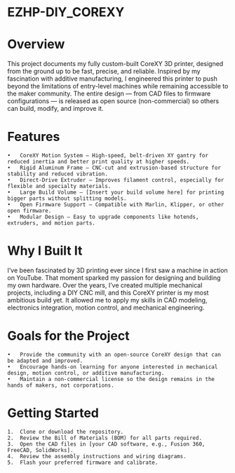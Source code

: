 # EZHP-DIY_COREXY

# Overview

This project documents my fully custom-built CoreXY 3D printer, designed from the ground up to be fast, precise, and reliable. Inspired by my fascination with additive manufacturing, I engineered this printer to push beyond the limitations of entry-level machines while remaining accessible to the maker community. The entire design — from CAD files to firmware configurations — is released as open source (non-commercial) so others can build, modify, and improve it.

# Features
	•	CoreXY Motion System – High-speed, belt-driven XY gantry for reduced inertia and better print quality at higher speeds.
	•	Rigid Aluminum Frame – CNC-cut and extrusion-based structure for stability and reduced vibration.
	•	Direct-Drive Extruder – Improves filament control, especially for flexible and specialty materials.
	•	Large Build Volume – [Insert your build volume here] for printing bigger parts without splitting models.
	•	Open Firmware Support – Compatible with Marlin, Klipper, or other open firmware.
	•	Modular Design – Easy to upgrade components like hotends, extruders, and motion parts.

# Why I Built It

I’ve been fascinated by 3D printing ever since I first saw a machine in action on YouTube. That moment sparked my passion for designing and building my own hardware. Over the years, I’ve created multiple mechanical projects, including a DIY CNC mill, and this CoreXY printer is my most ambitious build yet. It allowed me to apply my skills in CAD modeling, electronics integration, motion control, and mechanical engineering.

# Goals for the Project
	•	Provide the community with an open-source CoreXY design that can be adapted and improved.
	•	Encourage hands-on learning for anyone interested in mechanical design, motion control, or additive manufacturing.
	•	Maintain a non-commercial license so the design remains in the hands of makers, not corporations.

# Getting Started
	1.	Clone or download the repository.
	2.	Review the Bill of Materials (BOM) for all parts required.
	3.	Open the CAD files in [your CAD software, e.g., Fusion 360, FreeCAD, SolidWorks].
	4.	Review the assembly instructions and wiring diagrams.
	5.	Flash your preferred firmware and calibrate.

